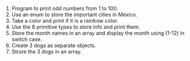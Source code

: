 1. Program to print odd numbers from 1 to 100.
2. Use an enum to store the important cities in Mexico.
3. Take a color and print if it is a rainbow color.
4. Use the 8 primitive types to store info and print them.
5. Store the month names in an array and display the month using (1-12) in switch case.
6. Create 3 dogs as separate objects.
7. Strore the 3 dogs in an array.
